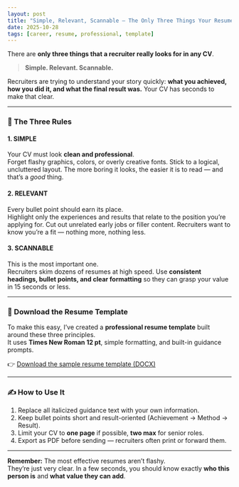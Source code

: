 ```yaml
---
layout: post
title: "Simple, Relevant, Scannable — The Only Three Things Your Resume Needs"
date: 2025-10-28
tags: [career, resume, professional, template]
---
```


There are **only three things that a recruiter really looks for in any CV**.

> **Simple. Relevant. Scannable.**

Recruiters are trying to understand your story quickly: **what you achieved, how you did it, and what the final result was.** Your CV has seconds to make that clear.

---

### 🧩 The Three Rules

#### 1. SIMPLE
Your CV must look **clean and professional**.  
Forget flashy graphics, colors, or overly creative fonts. Stick to a logical, uncluttered layout. The more boring it looks, the easier it is to read — and that’s a *good* thing.

#### 2. RELEVANT
Every bullet point should earn its place.  
Highlight only the experiences and results that relate to the position you’re applying for. Cut out unrelated early jobs or filler content. Recruiters want to know you’re a fit — nothing more, nothing less.

#### 3. SCANNABLE
This is the most important one.  
Recruiters skim dozens of resumes at high speed. Use **consistent headings, bullet points, and clear formatting** so they can grasp your value in 15 seconds or less.

---

### 🧾 Download the Resume Template

To make this easy, I’ve created a **professional resume template** built around these three principles.  
It uses **Times New Roman 12 pt**, simple formatting, and built-in guidance prompts.

👉 [Download the sample resume template (DOCX)](/assets/images/sample%20resume%20template.docx)

---

### ✍️ How to Use It

1. Replace all italicized guidance text with your own information.  
2. Keep bullet points short and result-oriented (Achievement → Method → Result).  
3. Limit your CV to **one page** if possible, **two max** for senior roles.  
4. Export as PDF before sending — recruiters often print or forward them.  

---

**Remember:** The most effective resumes aren’t flashy.  
They’re just very clear. In a few seconds, you should know exactly **who this person is** and **what value they can add**.

